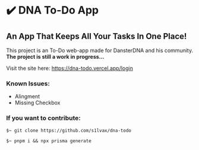 # ✔️ DNA To-Do App
## An App That Keeps All Your Tasks In One Place!
This project is an To-Do web-app made for DansterDNA and his community.
**The project is still a work in progress...**

Visit the site here: https://dna-todo.vercel.app/login

### Known Issues:
* Alingment
* Missing Checkbox

### If you want to contribute:

```
$~ git clone https://github.com/s1lvax/dna-todo

$~ pnpm i && npx prisma generate
```
